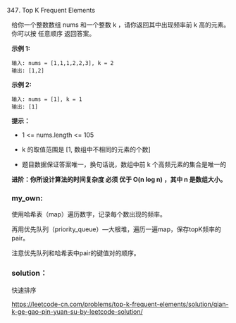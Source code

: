 347. Top K Frequent Elements

给你一个整数数组 nums 和一个整数 k ，请你返回其中出现频率前 k 高的元素。你可以按 任意顺序 返回答案。

 

**示例 1:**

```
输入: nums = [1,1,1,2,2,3], k = 2
输出: [1,2]
```

**示例 2:**

```
输入: nums = [1], k = 1
输出: [1]
```

**提示：**

- 1 <= nums.length <= 105

- k 的取值范围是 [1, 数组中不相同的元素的个数]
- 题目数据保证答案唯一，换句话说，数组中前 k 个高频元素的集合是唯一的

**进阶：你所设计算法的时间复杂度 必须 优于 O(n log n) ，其中 n 是数组大小。**



### my_own:

使用哈希表（map）遍历数字，记录每个数出现的频率。

再用优先队列（priority_queue）—大根堆，遍历一遍map，保存topK频率的pair。

注意优先队列和哈希表中pair的键值对的顺序。



### solution：

快速排序

https://leetcode-cn.com/problems/top-k-frequent-elements/solution/qian-k-ge-gao-pin-yuan-su-by-leetcode-solution/

